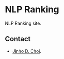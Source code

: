# NLP Ranking

NLP Ranking site.

## Contact

* [Jinho D. Choi](http://www.mathcs.emory.edu/~choi).
